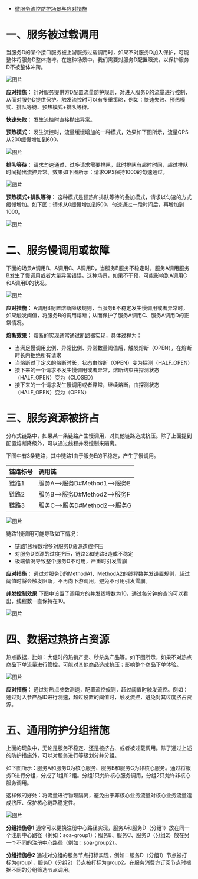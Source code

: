 - [微服务流控防护场景与应对措施](https://mp.weixin.qq.com/s/rl-Xq5OEQ1mKWUFhFlLzjQ)

# 一、服务被过载调用

当服务D的某个接口服务被上游服务过载调用时，如果不对服务D加入保护，可能整体将服务D整体拖垮。在这种场景中，我们需要对服务D配置限流，以保护服务D不被整体冲跨。

![图片](https://mmbiz.qpic.cn/sz_mmbiz_png/aCASXoK2nU5ypcibVYrTxPACrTmIySoqTacpJO6fU9q9YtgLM2VXBXic8g4t8PnHcXwb2RCvxES0XfogpvHRIC1w/640?wx_fmt=png&tp=webp&wxfrom=5&wx_lazy=1&wx_co=1)

**应对措施：** 针对服务提供方D配置流量防护规则，对进入服务D的流量进行控制，从而对服务D提供保护。触发流控时可以有多重策略，例如：快速失败、预热模式、排队等待、预热模式+排队等待。

**快速失败：** 发生流控时直接抛出异常。

**预热模式：** 发生流控时，流量缓慢增加的一种模式，效果如下图所示，流量QPS从200缓慢增加到600。

![图片](https://mmbiz.qpic.cn/sz_mmbiz_png/aCASXoK2nU5ypcibVYrTxPACrTmIySoqTyo3yS4JkYGPlyIsZWHgHDWTUws1FXVJPkian3lKicjDh1qSTcOzv2gsQ/640?wx_fmt=png&tp=webp&wxfrom=5&wx_lazy=1&wx_co=1)

**排队等待：** 请求匀速通过，过多请求需要排队，此时排队有超时时间，超过排队时间抛出流控异常。效果如下图所示：请求QPS保持1000的匀速通过。

![图片](https://mmbiz.qpic.cn/sz_mmbiz_png/aCASXoK2nU5ypcibVYrTxPACrTmIySoqTVXW622lktH1J2wXPkQxLdPJuowXkPviccHQAgepC0DNovkZibbXMRzqg/640?wx_fmt=png&tp=webp&wxfrom=5&wx_lazy=1&wx_co=1)

**预热模式+排队等待：** 这种模式是预热和排队等待的叠加模式，请求以匀速的方式缓慢增加。如下图：请求从0缓慢增加到500，匀速通过一段时间后，再增加到1000。

![图片](https://mmbiz.qpic.cn/sz_mmbiz_png/aCASXoK2nU5ypcibVYrTxPACrTmIySoqTHqRfQ0NJicA7u45LwQzibjf8whSHiaQqsSMgFwSZppUqicQZm21G4xwlIg/640?wx_fmt=png&tp=webp&wxfrom=5&wx_lazy=1&wx_co=1)

# 二、服务慢调用或故障

下面的场景A调用B、A调用C、A调用D，当服务B服务不稳定时，服务A调用服务B发生了慢调用或者大量异常错误。这种场景，如果不干预，可能影响到A调用C和A调用D的状况。

![图片](https://mmbiz.qpic.cn/sz_mmbiz_png/aCASXoK2nU5ypcibVYrTxPACrTmIySoqTSIsEj8icxL2dBAonEhT9E75RhTOFlwVbJPoGnb0jM9E4iaujnLYQ2MmA/640?wx_fmt=png&tp=webp&wxfrom=5&wx_lazy=1&wx_co=1)

**应对措施：** A调用B配置熔断降级规则，当服务B不稳定发生慢调用或者异常时，如果触发阈值，将服务B的调用熔断；从而保护了服务A调用C、服务A调用D的正常情况。

**熔断效果：** 熔断的实现通常通过断路器实现，具体过程为：

- 当满足慢调用比例、异常比例、异常数量阈值后，触发熔断（OPEN），在熔断时长内拒绝所有请求
- 当熔断过了定义的熔断时长，状态由熔断（OPEN）变为探测（HALF_OPEN）
- 接下来的一个请求不发生慢调用或者异常，熔断结束由探测状态（HALF_OPEN）变为（CLOSED）
- 接下来的一个请求发生慢调用或者异常，继续熔断，由探测状态（HALF_OPEN）变为（OPEN）

# 三、服务资源被挤占

分布式链路中，如果某一条链路产生慢调用，对其他链路造成挤压。除了上面提到配置熔断降级外，可以通过线程并发控制来隔离。

下图中有3条链路，其中链路1由于服务E的不稳定，产生了慢调用。

| 链路标号 | 调用链                        |
| :------- | :---------------------------- |
| 链路1    | 服务A-->服务D#Method1-->服务E |
| 链路2    | 服务B-->服务D#Method2-->服务F |
| 链路3    | 服务C-->服务D#Method2-->服务G |

![图片](https://mmbiz.qpic.cn/sz_mmbiz_png/aCASXoK2nU5ypcibVYrTxPACrTmIySoqT1WhFlxA0IMNOVqFTuZ1lUYicZFM0qxsmp6ZolE8Qluib3ibzsm6QPFsHw/640?wx_fmt=png&tp=webp&wxfrom=5&wx_lazy=1&wx_co=1)

链路1慢调用可能导致如下情况：

- 链路1线程数增多对服务D资源造成挤压
- 对服务D资源的过度挤压，链路2和链路3造成不稳定
- 极端情况导致整个服务D不可用，严重时引发雪崩

**应对措施：** 通过对服务D的MethodA1、MethodA2的线程数并发设置规则，超过阈值时将会触发阻断，不再向下游调用，避免不可用引发雪崩。

**并发控制效果** 下图中设置了调用方的并发线程数为10，通过每分钟的查询可以看出，线程数一直保持在10。

![图片](https://mmbiz.qpic.cn/sz_mmbiz_png/aCASXoK2nU5ypcibVYrTxPACrTmIySoqTg1EsdOLOvZ6THsjCsEZ3O5A1OOfvyagENvibCShBibMYfnvicviaOoMWzg/640?wx_fmt=png&tp=webp&wxfrom=5&wx_lazy=1&wx_co=1)



# 四、数据过热挤占资源

热点数据，比如：大促时的热销产品、秒杀类产品等。如下图所示，如果不对热点商品下单流量进行管控，可能对其他商品造成挤压；影响整个商品下单体验。

![图片](https://mmbiz.qpic.cn/sz_mmbiz_png/aCASXoK2nU5ypcibVYrTxPACrTmIySoqTyGWGOjAr5fW2sNNS1UulesIfBMdPUzRU54PIfvcIiakUkLJVDZNqtsQ/640?wx_fmt=png&tp=webp&wxfrom=5&wx_lazy=1&wx_co=1)

**应对措施：** 通过对热点参数测速，配置流控规则，超过阈值时触发流控。例如：通过对入参产品ID进行测速，超过设置的阈值时，触发流控，避免对其过度挤占资源。

# 五、通用防护分组措施

上面的现象中，无论是服务不稳定、还是被挤占、或者被过载调用。除了通过上述的防护措施外，可以对服务进行等级划分并分组。

如下图所示：服务A和服务D为核心服务、服务B和服务C为非核心服务。通过将服务D进行分组，分成了1组和2组。分组1只允许核心服务调用，分组2只允许非核心服务调用。

这样做的好处：将流量进行物理隔离，避免由于非核心业务流量对核心业务流量造成挤压、保护核心链路稳定性。

![图片](https://mmbiz.qpic.cn/sz_mmbiz_png/aCASXoK2nU5ypcibVYrTxPACrTmIySoqTwO4nCAYYX1pIianoAEMoFrhztNk9SBD9DIw3GU64iboPy629G4nYAs0Q/640?wx_fmt=png&tp=webp&wxfrom=5&wx_lazy=1&wx_co=1)

**分组措施@1**  通常可以更换注册中心路径实现，服务A和服务D（分组1）放在同一个注册中心路径（例如：soa-group1）；服务B、服务C、服务D（分组2）放在另一个不同的注册中心路径（例如：soa-group2）。

**分组措施@2** 通过对分组的服务节点打标实现，例如：服务D（分组1）节点被打标为group1，服务D（分组2）节点被打标为group2。在服务消费方订阅节点时根据不同的分组筛选节点调用。

